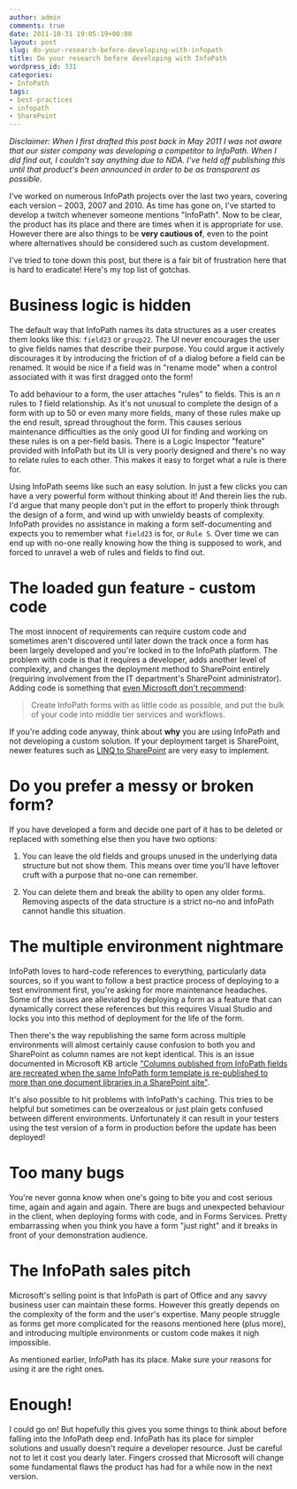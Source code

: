```yaml
---
author: admin
comments: true
date: 2011-10-31 19:05:19+00:00
layout: post
slug: do-your-research-before-developing-with-infopath
title: Do your research before developing with InfoPath
wordpress_id: 331
categories:
- InfoPath
tags:
- best-practices
- infopath
- SharePoint
---
```


_Disclaimer: When I first drafted this post back in May 2011 I was not aware that our sister company was developing a competitor to InfoPath. When I did find out, I couldn't say anything due to NDA. I've held off publishing this until that product's been announced in order to be as transparent as possible._

I've worked on numerous InfoPath projects over the last two years, covering each version – 2003, 2007 and 2010. As time has gone on, I've started to develop a twitch whenever someone mentions "InfoPath". Now to be clear, the product has its place and there are times when it is appropriate for use. However there are also things to be **very cautious of**, even to the point where alternatives should be considered such as custom development.

I've tried to tone down this post, but there is a fair bit of frustration here that is hard to eradicate! Here's my top list of gotchas.



# Business logic is hidden



The default way that InfoPath names its data structures as a user creates them looks like this: `field23` or `group22`. The UI never encourages the user to give fields names that describe their purpose. You could argue it actively discourages it by introducing the friction of of a dialog before a field can be renamed. It would be nice if a field was in "rename mode" when a control associated with it was first dragged onto the form!

To add behaviour to a form, the user attaches "rules" to fields. This is an _n_ rules to _1_ field relationship. As it's not unusual to complete the design of a form with up to 50 or even many more fields, many of these rules make up the end result, spread throughout the form. This causes serious maintenance difficulties as the only good UI for finding and working on these rules is on a per-field basis. There is a Logic Inspector "feature" provided with InfoPath but its UI is very poorly designed and there's no way to relate rules to each other. This makes it easy to forget what a rule is there for.

Using InfoPath seems like such an easy solution. In just a few clicks you can have a very powerful form without thinking about it! And therein lies the rub. I'd argue that many people don't put in the effort to properly think through the design of a form, and wind up with unwieldy beasts of complexity. InfoPath provides no assistance in making a form self-documenting and expects you to remember what `field23` is for, or `Rule 5`. Over time we can end up with no-one really knowing how the thing is supposed to work, and forced to unravel a web of rules and fields to find out.



# The loaded gun feature - custom code



The most innocent of requirements can require custom code and sometimes aren't discovered until later down the track once a form has been largely developed and you're locked in to the InfoPath platform. The problem with code is that it requires a developer, adds another level of complexity, and changes the deployment method to SharePoint entirely (requiring involvement from the IT department's SharePoint administrator). Adding code is something that [even Microsoft don't recommend](http://blogs.msdn.com/b/infopath/archive/2011/04/14/working-with-vsto-2008-projects-in-infopath-2010.aspx):



> Create InfoPath forms with as little code as possible, and put the bulk of your code into middle tier services and workflows.



If you're adding code anyway, think about **why** you are using InfoPath and not developing a custom solution. If your deployment target is SharePoint, newer features such as [LINQ to SharePoint](http://msdn.microsoft.com/en-us/library/ee535491.aspx) are very easy to implement.



# Do you prefer a messy or broken form?



If you have developed a form and decide one part of it has to be deleted or replaced with something else then you have two options:




	
  1. You can leave the old fields and groups unused in the underlying data structure but not show them. This means over time you'll have leftover cruft with a purpose that no-one can remember.

	
  2. You can delete them and break the ability to open any older forms. Removing aspects of the data structure is a strict no-no and InfoPath cannot handle this situation.





# The multiple environment nightmare



InfoPath loves to hard-code references to everything, particularly data sources, so if you want to follow a best practice process of deploying to a test environment first, you're asking for more maintenance headaches. Some of the issues are alleviated by deploying a form as a feature that can dynamically correct these references but this requires Visual Studio and locks you into this method of deployment for the life of the form.

Then there's the way republishing the same form across multiple environments will almost certainly cause confusion to both you and SharePoint as column names are not kept identical. This is an issue documented in Microsoft KB article ["Columns published from InfoPath fields are recreated when the same InfoPath form template is re-published to more than one document libraries in a SharePoint site"](http://support.microsoft.com/kb/2554288/).

It's also possible to hit problems with InfoPath's caching. This tries to be helpful but sometimes can be overzealous or just plain gets confused between different environments. Unfortunately it can result in your testers using the test version of a form in production before the update has been deployed!



# Too many bugs



You're never gonna know when one's going to bite you and cost serious time, again and again and again. There are bugs and unexpected behaviour in the client, when deploying forms with code, and in Forms Services. Pretty embarrassing when you think you have a form "just right" and it breaks in front of your demonstration audience.



# The InfoPath sales pitch



Microsoft's selling point is that InfoPath is part of Office and any savvy business user can maintain these forms. However this greatly depends on the complexity of the form and the user's expertise. Many people struggle as forms get more complicated for the reasons mentioned here (plus more), and introducing multiple environments or custom code makes it nigh impossible.

As mentioned earlier, InfoPath has its place. Make sure your reasons for using it are the right ones.



# Enough!



I could go on! But hopefully this gives you some things to think about before falling into the InfoPath deep end. InfoPath has its place for simpler solutions and usually doesn't require a developer resource. Just be careful not to let it cost you dearly later. Fingers crossed that Microsoft will change some fundamental flaws the product has had for a while now in the next version.


